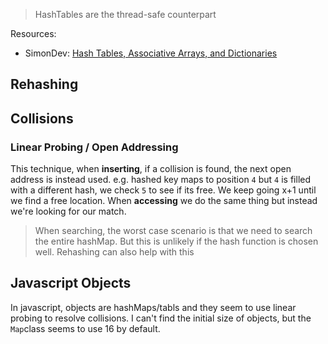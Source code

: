 > HashTables are the thread-safe counterpart

Resources:
- SimonDev: [Hash Tables, Associative Arrays, and Dictionaries](https://youtube.com/watch?v=S5NY1fqisSY)

## Rehashing

## Collisions
### Linear Probing / Open Addressing
This technique, when **inserting**, if a collision is found, the next open address is instead used. e.g. hashed key maps to position `4` but `4` is filled with a different hash, we check `5` to see if its free. We keep going x+1 until we find a free location. When **accessing** we do the same thing but instead we're looking for our match.
> When searching, the worst case scenario is that we need to search the entire hashMap. But this is unlikely if the hash function is chosen well. Rehashing can also help with this

## Javascript Objects
In javascript, objects are hashMaps/tabls and they seem to use linear probing to resolve collisions. I can't find the initial size of objects, but the `Map`class seems to use 16 by default.